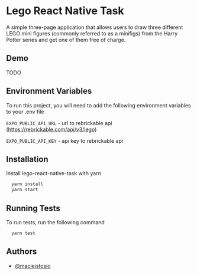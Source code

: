 
# Lego React Native Task

A simple three-page application that allows users to draw three different LEGO mini figures (commonly referred to as a minifigs) from the Harry Potter series and get one of them free of charge.



## Demo

TODO
## Environment Variables

To run this project, you will need to add the following environment variables to your .env file

`EXPO_PUBLIC_API_URL` - url to rebrickable api (https://rebrickable.com/api/v3/lego)

`EXPO_PUBLIC_API_KEY` - api key to rebrickable api


## Installation

Install lego-react-native-task with yarn

```bash
  yarn install
  yarn start
```
    
## Running Tests

To run tests, run the following command

```bash
  yarn test
```


## Authors

- [@maciejstosio](https://www.github.com/maciejstosio)


